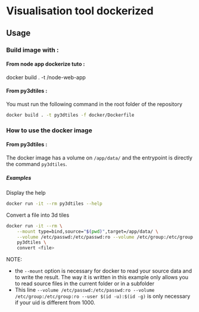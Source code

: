
# Visualisation tool dockerized

## Usage

### Build image with :

#### From node app dockerize tuto :
docker build . -t <your username>/node-web-app

#### From py3dtiles :
You must run the following command in the root folder of the repository
```bash
docker build . -t py3dtiles -f docker/Dockerfile
```

### How to use the docker image

#### From py3dtiles :
The docker image has a volume on `/app/data/` and the entrypoint is directly the command `py3dtiles`.

##### Examples

Display the help
```bash
docker run -it --rm py3dtiles --help
```

Convert a file into 3d tiles
```bash
docker run -it --rm \
    --mount type=bind,source="$(pwd)",target=/app/data/ \
    --volume /etc/passwd:/etc/passwd:ro --volume /etc/group:/etc/group:ro --user $(id -u):$(id -g) \
    py3dtiles \
    convert <file>
```

NOTE:

- the `--mount` option is necessary for docker to read your source data and to write the result. The way it is written in this example only allows you to read source files in the current folder or in a subfolder
- This line `--volume /etc/passwd:/etc/passwd:ro --volume /etc/group:/etc/group:ro --user $(id -u):$(id -g)` is only necessary if your uid is different from 1000.
